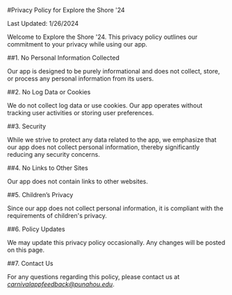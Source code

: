 #Privacy Policy for Explore the Shore '24

Last Updated: 1/26/2024

Welcome to Explore the Shore '24. This privacy policy outlines our commitment to your privacy while using our app.

##1. No Personal Information Collected

Our app is designed to be purely informational and does not collect, store, or process any personal information from its users.

##2. No Log Data or Cookies

We do not collect log data or use cookies. Our app operates without tracking user activities or storing user preferences.

##3. Security

While we strive to protect any data related to the app, we emphasize that our app does not collect personal information, thereby significantly reducing any security concerns.

##4. No Links to Other Sites

Our app does not contain links to other websites.

##5. Children’s Privacy

Since our app does not collect personal information, it is compliant with the requirements of children's privacy.

##6. Policy Updates

We may update this privacy policy occasionally. Any changes will be posted on this page.

##7. Contact Us

For any questions regarding this policy, please contact us at *carnivalappfeedback@punahou.edu*.